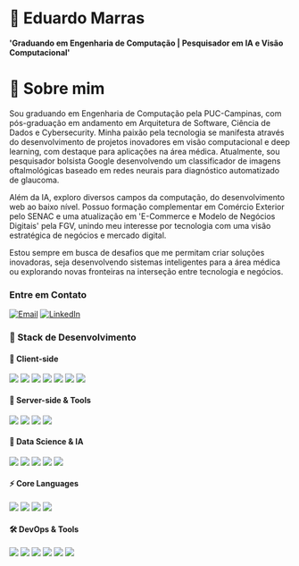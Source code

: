 # 🤖 Eduardo Marras 

**'Graduando em Engenharia de Computação | Pesquisador em IA e Visão Computacional'**

# 🚀 Sobre mim

Sou graduando em Engenharia de Computação pela PUC-Campinas, com pós-graduação em andamento em Arquitetura de Software, Ciência de Dados e Cybersecurity. Minha paixão pela tecnologia se manifesta através do desenvolvimento de projetos inovadores em visão computacional e deep learning, com destaque para aplicações na área médica. Atualmente, sou pesquisador bolsista Google desenvolvendo um classificador de imagens oftalmológicas baseado em redes neurais para diagnóstico automatizado de glaucoma.

Além da IA, exploro diversos campos da computação, do desenvolvimento web ao baixo nível. Possuo formação complementar em Comércio Exterior pelo SENAC e uma atualização em 'E-Commerce e Modelo de Negócios Digitais' pela FGV, unindo meu interesse por tecnologia com uma visão estratégica de negócios e mercado digital.

Estou sempre em busca de desafios que me permitam criar soluções inovadoras, seja desenvolvendo sistemas inteligentes para a área médica ou explorando novas fronteiras na interseção entre tecnologia e negócios.

### Entre em Contato
[![Email](https://img.shields.io/badge/Email-D14836?style=for-the-badge&logo=gmail&logoColor=white)](mailto:m4rr45.eduardo@gmail.com)
[![LinkedIn](https://img.shields.io/badge/LinkedIn-%230077B5.svg?style=for-the-badge&logo=linkedin&logoColor=white)](https://www.linkedin.com/in/eduardo-marras)

### 💫 Stack de Desenvolvimento

#### 🎯 Client-side
<img src="https://img.shields.io/badge/React-20232A?style=for-the-badge&logo=react&logoColor=61DAFB"/> <img src="https://img.shields.io/badge/HTML5-E34F26?style=for-the-badge&logo=html5&logoColor=white"/> <img src="https://img.shields.io/badge/CSS3-1572B6?style=for-the-badge&logo=css3&logoColor=white"/> <img src="https://img.shields.io/badge/JavaScript-F7DF1E?style=for-the-badge&logo=javascript&logoColor=black"/> <img src="https://img.shields.io/badge/TypeScript-007ACC?style=for-the-badge&logo=typescript&logoColor=white"/> <img src="https://img.shields.io/badge/Flutter-02569B?style=for-the-badge&logo=flutter&logoColor=white"/> <img src="https://img.shields.io/badge/Electron-47848F?style=for-the-badge&logo=electron&logoColor=white"/>

#### 🔧 Server-side & Tools
<img src="https://img.shields.io/badge/Python-3776AB?style=for-the-badge&logo=python&logoColor=white"/> <img src="https://img.shields.io/badge/Node.js-43853D?style=for-the-badge&logo=node.js&logoColor=white"/> <img src="https://img.shields.io/badge/MySQL-4479A1?style=for-the-badge&logo=mysql&logoColor=white"/> <img src="https://img.shields.io/badge/MariaDB-003545?style=for-the-badge&logo=mariadb&logoColor=white"/>

#### 🤖 Data Science & IA
<img src="https://img.shields.io/badge/PyTorch-EE4C2C?style=for-the-badge&logo=pytorch&logoColor=white"/> <img src="https://img.shields.io/badge/TensorFlow-FF6F00?style=for-the-badge&logo=tensorflow&logoColor=white"/> <img src="https://img.shields.io/badge/Keras-D00000?style=for-the-badge&logo=keras&logoColor=white"/> <img src="https://img.shields.io/badge/Pandas-150458?style=for-the-badge&logo=pandas&logoColor=white"/> <img src="https://img.shields.io/badge/NumPy-013243?style=for-the-badge&logo=numpy&logoColor=white"/>

#### ⚡ Core Languages
<img src="https://img.shields.io/badge/C-00599C?style=for-the-badge&logo=c&logoColor=white"/> <img src="https://img.shields.io/badge/C%2B%2B-00599C?style=for-the-badge&logo=c%2B%2B&logoColor=white"/> <img src="https://img.shields.io/badge/Assembly-007AAC?style=for-the-badge&logo=assemblyscript&logoColor=white"/> <img src="https://img.shields.io/badge/VHDL-080078?style=for-the-badge&logo=vhdl&logoColor=white"/>

#### 🛠️ DevOps & Tools
<img src="https://img.shields.io/badge/Docker-2496ED?style=for-the-badge&logo=docker&logoColor=white"/> <img src="https://img.shields.io/badge/Kubernetes-326CE5?style=for-the-badge&logo=kubernetes&logoColor=white"/> <img src="https://img.shields.io/badge/Git-F05032?style=for-the-badge&logo=git&logoColor=white"/> <img src="https://img.shields.io/badge/VSCode-007ACC?style=for-the-badge&logo=visual-studio-code&logoColor=white"/> <img src= "https://camo.githubusercontent.com/f1fbce44786ee4edcf97a717cce6c15cfc38a1f098efb08f11c1c80dd595a909/68747470733a2f2f696d672e736869656c64732e696f2f62616467652f4769744875622d3138313731373f7374796c653d666f722d7468652d6261646765266c6f676f3d676974687562266c6f676f436f6c6f723d7768697465"/> <img src="https://camo.githubusercontent.com/04c54f841079c668ea170e306746654fd6692f1c84d8ad205a6c538136ed41cb/68747470733a2f2f696d672e736869656c64732e696f2f62616467652f4769744875625f416374696f6e732d3230383846463f7374796c653d666f722d7468652d6261646765266c6f676f3d6769746875622d616374696f6e73266c6f676f436f6c6f723d7768697465">
